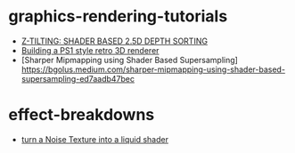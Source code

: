 # graphics-rendering-tutorials

- [Z-TILTING: SHADER BASED 2.5D DEPTH SORTING](https://www.yoyogames.com/en/blog/z-tilting-shader-based-2-dot-5d-depth-sorting)
- [Building a PS1 style retro 3D renderer](https://www.david-colson.com/2021/11/30/ps1-style-renderer.html)
- [Sharper Mipmapping using Shader Based Supersampling] https://bgolus.medium.com/sharper-mipmapping-using-shader-based-supersampling-ed7aadb47bec

# effect-breakdowns
- [turn a Noise Texture into a liquid shader](https://twitter.com/80Level/status/1473209526820159490)

